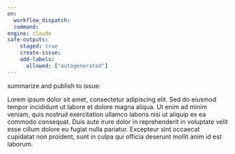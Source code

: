 ```yaml
---
on: 
  workflow_dispatch:
  command:
engine: claude
safe-outputs:
    staged: true
    create-issue:
    add-labels:
      allowed: ["autogenerated"]
---
```

summarize and publish to issue:

Lorem ipsum dolor sit amet, consectetur adipiscing elit. Sed do eiusmod tempor incididunt ut labore et dolore magna aliqua. Ut enim ad minim veniam, quis nostrud exercitation ullamco laboris nisi ut aliquip ex ea commodo consequat. Duis aute irure dolor in reprehenderit in voluptate velit esse cillum dolore eu fugiat nulla pariatur. Excepteur sint occaecat cupidatat non proident, sunt in culpa qui officia deserunt mollit anim id est laborum.
